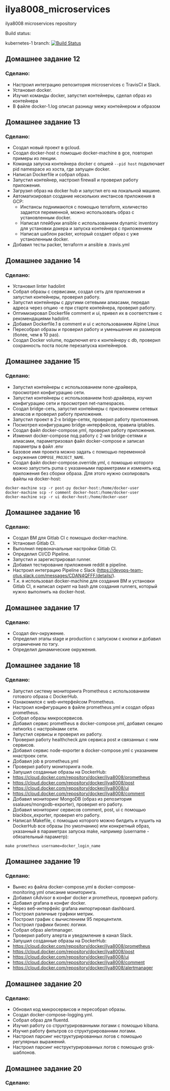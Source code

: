 # ilya8008_microservices
ilya8008 microservices repository

Build status:

kubernetes-1 branch: [![Build Status](https://travis-ci.com/Otus-DevOps-2018-09/ilya8008_microservices.svg?branch=kubernetes-1)](https://travis-ci.com/Otus-DevOps-2018-09/ilya8008_microservices)

## Домашнее задание 12

### Сделано:

- Настроил интеграцию репозитория microservices с TravisCI и Slack.
- Установил docker.
- Изучил команды docker, запустил контейнеры, сделал образ из контейнера
- В файле docker-1.log описал разницу межу контейнером и образом

## Домашнее задание 13

### Сделано:

- Создал новый проект в gcloud.
- Создал docker-host с помощью docker-machine в gce, повторил примеры из лекции.
- Команда запуска контейнера docker с опцией `--pid host` подключает pid namespace из хоста, где запущен docker.
- Написал Dockerfile и собрал образ.
- Запустил контейнер, настроил firewall и проверил работу приложения.
- Загрузил образ на docker hub и запустил его на локальной машине.
- Автоматизировал создание нескольких инстансов приложения в GCP:
    - Инстансы поднимаются с помощью terraform, количество задается переменной, можно использовать образ с установленным docker.
    - Написал плейбуки ansible с использованием dynamic inventory для установки докера и запуска контейнера с приложением
    - Написал шаблон packer, который создает образ с уже устаноленным docker.
- Добавил тесты packer, terraform и ansible в .travis.yml 

## Домашнее задание 14

### Сделано:

- Установил linter hadolint
- Собрал образы с сервисами, создал сеть для приложения и запустил контейнеры, проверил работу.
- Запустил контейнеры с другими сетевыми алиасами, передал адреса через опцию -e при старте контейнера, проверил работу.
- Оптимизировал Dockerfile comment и ui, привел их в соответствие с рекомендациями hadolint.
- Добавил Dockerfile.1 в comment и ui с использованием Alpine Linux
- Пересобрал образы и проверил работу и уменьшение их размеров (более, чем в 10 раз).
- Создал Docker volume, подключил его к контейнеру с db, проверил сохранность поста после перезапуска контейнеров.

## Домашнее задание 15

### Сделано:

- Запустил контейнеры с использованием none-драйвера, просмотрел конфигурацию сети.
- Запустил контейнеры с использованием host-драйвера, изучил конфигурацию сети и просмотрел net-namespaces.
- Создал bridge-сеть, запустил контейнеры с присвоением сетевых алиасов и проверил работу приложения.
- Запустил проект в 2-х bridge-сетях, проверил работу приложения.
- Посмотрел конфигурацию bridge-интерфейсов, правила iptables.
- Создал файл docker-compose.yml, проверил работу приложения.
- Изменил docker-compose под работу с 2-мя bridge-сетями и алиасами, параметризовал файл docker-compose и записал параметры в файл .env
- Базовое имя проекта можно задать с помощью переменной окружения ```COMPOSE_PROJECT_NAME```.
- Создал файл docker-compose.override.yml, с помощью которого можно запустить puma с указанными параметрами и изменять код приложения без сборки образа. Для этого нужно скопировать файлы на docker-host:
```
docker-machine scp -r post-py docker-host:/home/docker-user
docker-machine scp -r comment docker-host:/home/docker-user
docker-machine scp -r ui docker-host:/home/docker-user
```

## Домашнее задание 16

### Сделано:

- Создал ВМ для Gitlab CI с помощью docker-machine.
- Установил Gitlab CI.
- Выполнил первоначальные настройки Gitlab CI.
- Определил CI/CD Pipeline.
- Запустил и зарегистрировал runner.
- Добавил тестирование приложения reddit в pipeline.
- Настроил интеграцию Pipeline с Slack (https://devops-team-otus.slack.com/messages/CDAN4QFFF/details/).
- Т.к. я использовал docker-machine для создания ВМ и установки Gitlab CI, я написал скрипт на bash для создания runners, который нужно выполнить на docker-host.

## Домашнее задание 17

### Сделано:

- Создал dev-окружение.
- Определил этапы stage и production c запуском с кнопки и добавил ограничение по тэгу.
- Определил динамические окружения.

## Домашнее задание 18

### Сделано:

- Запустил систему мониторинга Prometheus с использованием готового образа с DockerHub.
- Ознакомился с web-интерфейсом Prometheus.
- Настроил конфигурацию в файле prometheus.yml и создал образ prometheus.
- Собрал образы микросервисов.
- Добавил сервис prometheus в docker-compose.yml, добавил секцию networks с настройками сети.
- Запустил сервисы и проверил их работу.
- Проверил работу healthcheck для сервиса post и связанных с ним сервисов.
- Добавил сервис node-exporter в docker-compose.yml с указанием ннастроек сети.
- Добавил job в prometheus.yml
- Проверил работу мониторинга node.
- Запушил созданные образы на DockerHub: 
- https://cloud.docker.com/repository/docker/ilya8008/prometheus
- https://cloud.docker.com/repository/docker/ilya8008/post
- https://cloud.docker.com/repository/docker/ilya8008/ui
- https://cloud.docker.com/repository/docker/ilya8008/comment
- Добавил мониторинг MongoDB (образ из репозитория ssalaues/mongodb-exporter), проверил его работу.
- Добавил мониторинг сервисов comment, post, ui с помощью blackbox_exporter, проверил его работу.
- Написал Makefile, с помощью которого можно билдить и пушить на DockerHub все образы (по умолчанию) или конкретный образ, указанный в параметрах запуска make, например (username - обязательный параметр):
```
make prometheus username=docker_login_name
```

## Домашнее задание 19

### Сделано:

- Вынес из файла docker-compose.yml в docker-compose-monitoring.yml описание мониторинга.
- Добавил cAdvisor в конфиг docker и prometheus, проверил работу.
- Добавил grafana в конфиг docker.
- Через веб-интерфейс grafana импортировал dashboard.
- Построил раличные графики метрик.
- Построил график с вычислением 95 перецентиля.
- Построил графики бизнес логики.
- Собрал образ alertmanager.
- Проверил работу алерта и уведомление в канал Slack. 
- Запушил созданные образы на DockerHub: 
- https://cloud.docker.com/repository/docker/ilya8008/prometheus
- https://cloud.docker.com/repository/docker/ilya8008/post
- https://cloud.docker.com/repository/docker/ilya8008/ui
- https://cloud.docker.com/repository/docker/ilya8008/comment
- https://cloud.docker.com/repository/docker/ilya8008/alertmanager

## Домашнее задание 20

### Сделано:

- Обновил код микросервисов и пересобрал образы.
- Создал docker-compose-logging.yml.
- Собрал образ для fluentd.
- Изучил работу со структурированными логами с помощью kibana.
- Изучил работу фильтров со структурированнми логами.
- Настроил парсинг неструктурированных логов с помощью регулярных выражений.
- Настроил парсинг неструктурированных логов с помощью grok-шаблонов.

## Домашнее задание 20

### Сделано:
